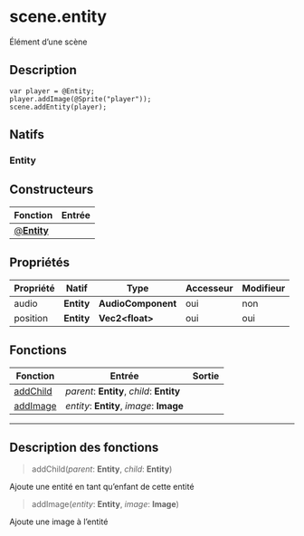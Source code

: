 # scene.entity

Élément d’une scène
## Description
```grimoire
var player = @Entity;
player.addImage(@Sprite("player"));
scene.addEntity(player);
```

## Natifs
### Entity
## Constructeurs
|Fonction|Entrée|
|-|-|
|[@**Entity**](#ctor_0)||
## Propriétés
|Propriété|Natif|Type|Accesseur|Modifieur|
|-|-|-|-|-|
|audio|**Entity**|**AudioComponent**|oui|non|
|position|**Entity**|**Vec2\<float>**|oui|oui|
## Fonctions
|Fonction|Entrée|Sortie|
|-|-|-|
|[addChild](#func_0)|*parent*: **Entity**, *child*: **Entity**||
|[addImage](#func_1)|*entity*: **Entity**, *image*: **Image**||


***
## Description des fonctions

<a id="func_0"></a>
> addChild(*parent*: **Entity**, *child*: **Entity**)

Ajoute une entité en tant qu’enfant de cette entité

<a id="func_1"></a>
> addImage(*entity*: **Entity**, *image*: **Image**)

Ajoute une image à l’entité


